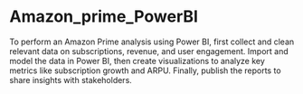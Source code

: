 # Amazon_prime_PowerBI
To perform an Amazon Prime analysis using Power BI, first collect and clean relevant data on subscriptions, revenue, and user engagement. Import and model the data in Power BI, then create visualizations to analyze key metrics like subscription growth and ARPU. Finally, publish the reports to share insights with stakeholders.
